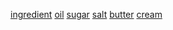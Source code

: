 [ingredient](http://dict.youdao.com/w/eng/ingredient/#keyfrom=dict2.index) [oil](http://dict.youdao.com/w/eng/oil/#keyfrom=dict2.index) [sugar](http://dict.youdao.com/w/eng/sugar/#keyfrom=dict2.index) [salt](http://dict.youdao.com/w/eng/salt/#keyfrom=dict2.index) [butter](http://dict.youdao.com/w/eng/butter/#keyfrom=dict2.index) [cream](http://dict.youdao.com/w/eng/cream/#keyfrom=dict2.index)
